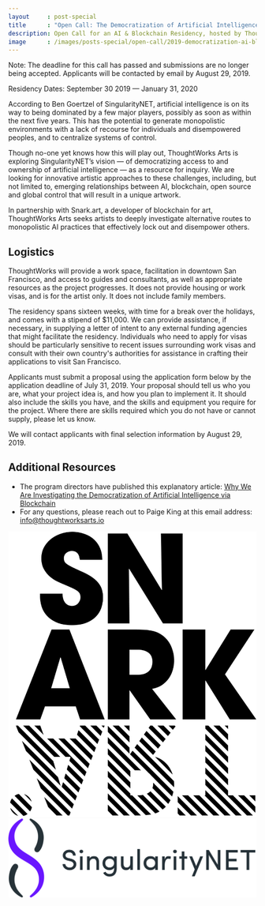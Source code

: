 ```yaml
---
layout     : post-special
title	   : "Open Call: The Democratization of Artificial Intelligence via Blockchain"
description: Open Call for an AI & Blockchain Residency, hosted by ThoughtWorks Arts and Snark.art in San Francisco
image      : /images/posts-special/open-call/2019-democratization-ai-blockchain/closing.jpg
---
```

<p class="notice">Note: The deadline for this call has passed and submissions are no longer being accepted. Applicants will be contacted by email by August 29, 2019.</p>

Residency Dates: September 30 2019 — January 31, 2020

According to Ben Goertzel of SingularityNET, artificial intelligence is on its way to being dominated by a few major players, possibly as soon as within the next five years. This has the potential to generate monopolistic environments with a lack of recourse for individuals and disempowered peoples, and to centralize systems of control.

Though no-one yet knows how this will play out, ThoughtWorks Arts is exploring SingularityNET’s vision &mdash; of democratizing access to and ownership of artificial intelligence &mdash; as a resource for inquiry. We are looking for innovative artistic approaches to these challenges, including, but not limited to, emerging relationships between AI, blockchain, open source and global control that will result in a unique artwork.

In partnership with Snark.art, a developer of blockchain for art, ThoughtWorks Arts seeks artists to deeply investigate alternative routes to monopolistic AI practices that effectively lock out and disempower others.

## Logistics

ThoughtWorks will provide a work space, facilitation in downtown San Francisco, and access to guides and consultants, as well as appropriate resources as the project progresses. It does not provide housing or work visas, and is for the artist only. It does not include family members.

The residency spans sixteen weeks, with time for a break over the holidays, and comes with a stipend of $11,000. We can provide assistance, if necessary, in supplying a letter of intent to any external funding agencies that might facilitate the residency. Individuals who need to apply for visas should be particularly sensitive to recent issues surrounding work visas and consult with their own country's authorities for assistance in crafting their applications to visit San Francisco.

Applicants must submit a proposal using the application form below by the application deadline of July 31, 2019. Your proposal should tell us who you are, what your project idea is, and how you plan to implement it. It should also include the skills you have, and the skills and equipment you require for the project. Where there are skills required which you do not have or cannot supply, please let us know.

We will contact applicants with final selection information by August 29, 2019.

## Additional Resources

- The program directors have published this explanatory article: [Why We Are Investigating the Democratization of Artificial Intelligence via Blockchain](/blog/why-democratization-ai-blockchain/)
- For any questions, please reach out to Paige King at this email address: [info@thoughtworksarts.io](mailto:info@thoughtworksarts.io)

<a href="https://snark.art/">
	<img src="/images/logos/snark-art.png" alt="Snark Art" class="small" />
</a>

<a href="https://singularitynet.io/">
	<img src="/images/logos/singularitynet.png" alt="SingularityNET" class="mid" />
</a>
